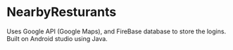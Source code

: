 # NearbyResturants
Uses Google API (Google Maps), and FireBase database to store the logins. Built on Android studio using Java.
